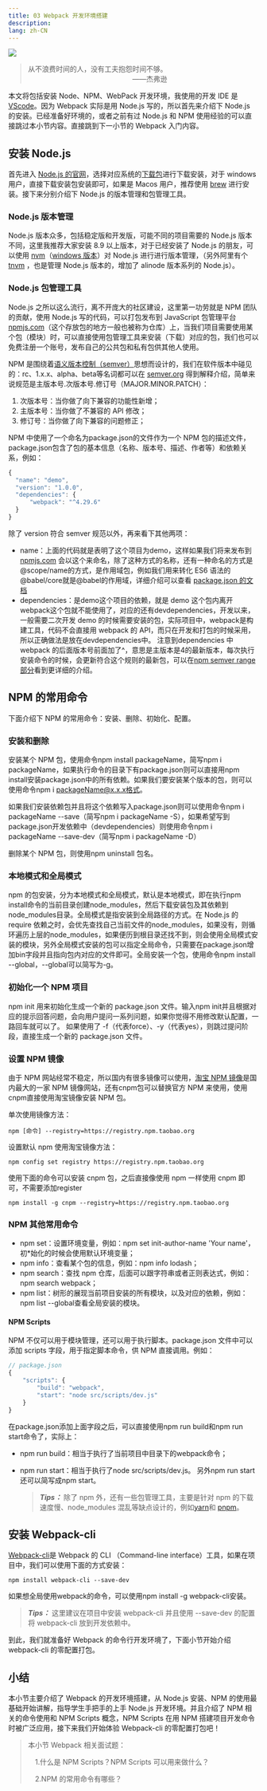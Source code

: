 ```yaml
---
title: 03 Webpack 开发环境搭建
description: 
lang: zh-CN
---
```


![](https://img2.mukewang.com/5cd962eb000160d406400359.jpg)

> 从不浪费时间的人，没有工夫抱怨时间不够。
> &emsp;&emsp;&emsp;&emsp;&emsp;&emsp;&emsp;&emsp;&emsp;&emsp;&emsp;&emsp;&emsp;&emsp;&emsp;——杰弗逊

本文将包括安装 Node、NPM、WebPack 开发环境，我使用的开发 IDE 是 [VScode](https://code.visualstudio.com/)。因为 Webpack 实际是用 Node.js 写的，所以首先来介绍下 Node.js 的安装。已经准备好环境的，或者之前有过 Node.js 和 NPM 使用经验的可以直接跳过本小节内容。直接跳到下一小节的 Webpack 入门内容。

## 安装 Node.js
首先进入 [Node.js 的官网](https://nodejs.org/zh-cn/)，选择对应系统的[下载包](https://nodejs.org/zh-cn/download/)进行下载安装，对于 windows 用户，直接下载安装包安装即可，如果是 Macos 用户，推荐使用 [brew](https://brew.sh/index_zh-cn) 进行安装。接下来分别介绍下 Node.js 的版本管理和包管理工具。

### Node.js 版本管理
Node.js 版本众多，包括稳定版和开发版，可能不同的项目需要的 Node.js 版本不同，这里我推荐大家安装 8.9 以上版本，对于已经安装了 Node.js 的朋友，可以使用 [nvm](https://github.com/creationix/nvm)（[windows 版本](https://github.com/coreybutler/nvm-windows)）对 Node.js 进行进行版本管理，（另外阿里有个 [tnvm](https://github.com/aliyun-node/tnvm) ，也是管理 Node.js 版本的，增加了 alinode 版本系列的 Node.js）。

### Node.js 包管理工具
Node.js 之所以这么流行，离不开庞大的社区建设，这里第一功劳就是 NPM 团队的贡献，使用 Node.js 写的代码，可以打包发布到 JavaScript 包管理平台 [npmjs.com](https://www.npmjs.com/)（这个存放包的地方一般也被称为仓库）上，当我们项目需要使用某个包（模块）时，可以直接使用包管理工具来安装（下载）对应的包，我们也可以免费注册一个账号，发布自己的公共包和私有包供其他人使用。

NPM 是围绕着[语义版本控制（semver）](https://semver.org/lang/zh-CN/)思想而设计的，我们在软件版本中碰见的：rc、1.x.x、alpha、beta等名词都可以在 [semver.org](http://semver.org/) 得到解释介绍，简单来说规范是主版本号.次版本号.修订号（MAJOR.MINOR.PATCH）：

  1. 次版本号：当你做了向下兼容的功能性新增；
  2. 主版本号：当你做了不兼容的 API 修改；
  3. 修订号：当你做了向下兼容的问题修正；

NPM 中使用了一个命名为package.json的文件作为一个 NPM 包的描述文件，package.json包含了包的基本信息（名称、版本号、描述、作者等）和依赖关系，例如：

```javascript
{
  "name": "demo",
  "version": "1.0.0",
  "dependencies": {
      "webpack": "^4.29.6"
  }
}
```

除了 version 符合 semver 规范以外，再来看下其他两项：

* name：上面的代码就是表明了这个项目为demo，这样如果我们将来发布到 [npmjs.com](https://www.npmjs.com/) 会以这个来命名，除了这种方式的名称，还有一种命名的方式是@scope/name的方式，是作用域包，例如我们用来转化 ES6 语法的@babel/core就是@babel的作用域，详细介绍可以查看 [package.json 的文档](https://www.npmjs.cn/misc/scope/)
* dependencies：是demo这个项目的依赖，就是 demo 这个包内离开webpack这个包就不能使用了，对应的还有devdependencies，开发以来，一般需要二次开发 demo 的时候需要安装的包，实际项目中，webpack是构建工具，代码不会直接用 webpack 的 API，而只在开发和打包的时候采用，所以正确做法是放在devdependencies中。
注意到dependencies 中webpack 的后面版本号前面加了^，意思是主版本是4的最新版本，每次执行安装命令的时候，会更新符合这个规则的最新包，可以在[npm semver range 部分](https://www.npmjs.cn/misc/semver/#ranges)看到更详细的介绍。

## NPM 的常用命令

下面介绍下 NPM 的常用命令：安装、删除、初始化、配置。

### 安装和删除

安装某个 NPM 包，使用命令npm install packageName，简写npm i packageName，如果执行命令的目录下有package.json则可以直接用npm install安装package.json中的所有依赖。如果我们要安装某个版本的包，则可以使用命令npm i packageName@x.x.x格式。

如果我们安装依赖包并且将这个依赖写入package.json则可以使用命令npm i packageName --save（简写npm i packageName -S），如果希望写到package.json开发依赖中（devdependencies）则使用命令npm i packageName --save-dev（简写npm i packageName -D）

删除某个 NPM 包，则使用npm uninstall 包名。

### 本地模式和全局模式

npm 的包安装，分为本地模式和全局模式，默认是本地模式，即在执行npm install命令的当前目录创建node_modules，然后下载安装包及其依赖到node_modules目录。全局模式是指安装到全局路径的方式。在 Node.js 的 require 依赖之时，会优先查找自己当前文件的node_modules，如果没有，则循环遍历上层的node_modules，如果便历到根目录还找不到，则会使用全局模式安装的模块，另外全局模式安装的包可以指定全局命令，只需要在package.json增加bin字段并且指向包内对应的文件即可。全局安装一个包，使用命令npm install --global，--global可以简写为-g。

### 初始化一个 NPM 项目

npm init 用来初始化生成一个新的 package.json 文件。输入npm init并且根据对应的提示回答问题，会向用户提问一系列问题，如果你觉得不用修改默认配置，一路回车就可以了。
如果使用了 -f（代表force）、-y（代表yes），则跳过提问阶段，直接生成一个新的 package.json 文件。

### 设置 NPM 镜像

由于 NPM 网站经常不稳定，所以国内有很多镜像可以使用，[淘宝 NPM 镜像](https://npm.taobao.org/)是国内最大的一家 NPM 镜像网站，还有cnpm包可以替换官方 NPM 来使用，使用cnpm直接使用淘宝镜像安装 NPM 包。

单次使用镜像方法：
```shell
npm [命令] --registry=https://registry.npm.taobao.org
```

设置默认 npm 使用淘宝镜像方法：

```shell
npm config set registry https://registry.npm.taobao.org
```

使用下面的命令可以安装 cnpm 包，之后直接像使用 npm 一样使用 cnpm 即可，不需要添加register

```
npm install -g cnpm --registry=https://registry.npm.taobao.org
```
### NPM 其他常用命令
* npm set：设置环境变量，例如：npm set init-author-name 'Your name'，初*始化的时候会使用默认环境变量；
* npm info：查看某个包的信息，例如：npm info lodash；
* npm search：查找 npm 仓库，后面可以跟字符串或者正则表达式，例如：npm search webpack；
* npm list：树形的展现当前项目安装的所有模块，以及对应的依赖，例如：npm list --global查看全局安装的模块。
#### NPM Scripts
NPM 不仅可以用于模块管理，还可以用于执行脚本。package.json 文件中可以添加 scripts 字段，用于指定脚本命令，供 NPM 直接调用。例如：

```javascript
// package.json
{
    "scripts": {
        "build": "webpack",
        "start": "node src/scripts/dev.js"
    }
}
```
在package.json添加上面字段之后，可以直接使用npm run build和npm run start命令了，实际上：

* npm run build：相当于执行了当前项目中目录下的webpack命令；
* npm run start：相当于执行了node src/scripts/dev.js。
另外npm run start还可以简写成npm start。

  > ***Tips：*** 除了 npm 外，还有一些包管理工具，主要是针对 npm 的下载速度慢、node_modules 混乱等缺点设计的，例如[yarn](https://yarnpkg.com/)和 [pnpm](https://pnpm.js.org/)。

## 安装 Webpack-cli
[Webpack-cli](https://github.com/webpack/webpack-cli)是 Webpack 的 CLI （Command-line interface）工具，如果在项目中，我们可以使用下面的方式安装：

```
npm install webpack-cli --save-dev
```

如果想全局使用webpack的命令，可以使用npm install -g webpack-cli安装。

  > ***Tips：*** 这里建议在项目中安装 webpack-cli 并且使用 --save-dev 的配置将 webpack-cli 放到开发依赖中。

到此，我们就准备好 Webpack 的命令行开发环境了，下面小节开始介绍 webpack-cli 的零配置打包。

## 小结
本小节主要介绍了 Webpack 的开发环境搭建，从 Node.js 安装、NPM 的使用最基础开始讲解，指导学生手把手的上手 Node.js 开发环境。并且介绍了 NPM 相关的命令使用和 NPM Scripts 概念，NPM Scripts 在用 NPM 搭建项目开发命令时被广泛应用，接下来我们开始体验 Webpack-cli 的零配置打包吧！

> 本小节 Webpack 相关面试题：
> 
> &emsp;1.什么是 NPM Scripts？NPM Scripts 可以用来做什么？
> 
> &emsp;2.NPM 的常用命令有哪些？